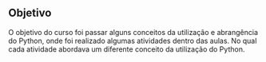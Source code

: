 ## Objetivo

O objetivo do curso foi passar alguns conceitos da utilização e abrangência do Python, onde foi realizado algumas atividades dentro das aulas.
No qual cada atividade abordava um diferente conceito da utilização do Python.
